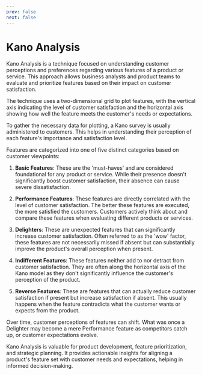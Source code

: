 ```yaml
---
prev: false
next: false
---
```


# Kano Analysis

Kano Analysis is a technique focused on understanding customer perceptions and preferences regarding various features of a product or service. This approach allows business analysts and product teams to evaluate and prioritize features based on their impact on customer satisfaction.

The technique uses a two-dimensional grid to plot features, with the vertical axis indicating the level of customer satisfaction and the horizontal axis showing how well the feature meets the customer's needs or expectations.

To gather the necessary data for plotting, a Kano survey is usually administered to customers. This helps in understanding their perception of each feature's importance and satisfaction level.

Features are categorized into one of five distinct categories based on customer viewpoints:

1. **Basic Features**: These are the 'must-haves' and are considered foundational for any product or service. While their presence doesn't significantly boost customer satisfaction, their absence can cause severe dissatisfaction.

2. **Performance Features**: These features are directly correlated with the level of customer satisfaction. The better these features are executed, the more satisfied the customers. Customers actively think about and compare these features when evaluating different products or services.

3. **Delighters**: These are unexpected features that can significantly increase customer satisfaction. Often referred to as the 'wow' factor, these features are not necessarily missed if absent but can substantially improve the product's overall perception when present.

4. **Indifferent Features**: These features neither add to nor detract from customer satisfaction. They are often along the horizontal axis of the Kano model as they don't significantly influence the customer's perception of the product.

5. **Reverse Features**: These are features that can actually reduce customer satisfaction if present but increase satisfaction if absent. This usually happens when the feature contradicts what the customer wants or expects from the product.

Over time, customer perceptions of features can shift. What was once a Delighter may become a mere Performance feature as competitors catch up, or customer expectations evolve.

Kano Analysis is valuable for product development, feature prioritization, and strategic planning. It provides actionable insights for aligning a product's feature set with customer needs and expectations, helping in informed decision-making.

